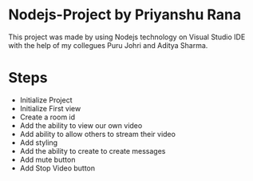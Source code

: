 # Nodejs-Project by Priyanshu Rana
This project was made by using Nodejs technology on Visual Studio IDE with the help of my collegues Puru Johri and Aditya Sharma.

# Steps
- Initialize Project
- Initialize First view
- Create a room id
- Add the ability to view our own video
- Add ability to allow others to stream their video 
- Add styling
- Add the ability to create to create messages
- Add mute button
- Add Stop Video button

